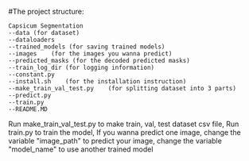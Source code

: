 #The project structure:

    Capsicum Segmentation
    --data (for dataset)
    --dataloaders
    --trained_models (for saving trained models)
    --images    (for the images you wanna predict)
    --predicted_masks (for the decoded predicted masks)
    --train_log_dir (for logging information)
    --constant.py
    --install.sh    (for the installation instruction)
    --make_train_val_test.py    (for splitting dataset into 3 parts)
    --predict.py    
    --train.py
    --README.MD
    

Run make_train_val_test.py to make train, val, test dataset csv file, 
Run train.py to train the model, 
If you wanna predict one image, 
    change the variable "image_path" to predict your image, 
    change the variable "model_name" to use another trained model

